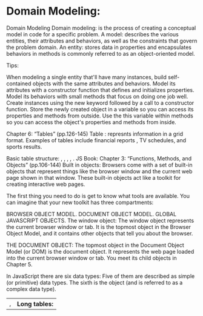 # Domain Modeling:
Domain Modeling
Domain modeling: is the process of creating a conceptual model in code for a specific problem. A model: describes the various entities, their attributes and behaviors, as well as the constraints that govern the problem domain. An entity: stores data in properties and encapsulates behaviors in methods is commonly referred to as an object-oriented model.

Tips:

When modeling a single entity that'll have many instances, build self-contained objects with the same attributes and behaviors.
Model its attributes with a constructor function that defines and initializes properties.
Model its behaviors with small methods that focus on doing one job well.
Create instances using the new keyword followed by a call to a constructor function.
Store the newly created object in a variable so you can access its properties and methods from outside.
Use the this variable within methods so you can access the object's properties and methods from inside.


Chapter 6: “Tables” (pp.126-145)
Table : represnts information in a grid format. Examples of tables include financial reports , TV schedules, and sports results.

Basic table structure: <table>, <tr>, <td>, <th>
Long tables: <thead>, <tbody>, <tfoot>.
JS Book:
Chapter 3: “Functions, Methods, and Objects” (pp.106-144)
Built in objects: Browsers come with a set of built-in objects that represent things like the browser window and the current web page shown in that window. These built-in objects act like a toolkit for creating interactive web pages.

The first thing you need to do is get to know what tools are available. You can imagine that your new toolkit has three compartments:

BROWSER OBJECT MODEL.
DOCUMENT OBJECT MODEL.
GLOBAL JAVASCRIPT OBJECTS.
The window object: The window object represents the current browser window or tab. It is the topmost object in the Browser Object Model, and it contains other objects that tell you about the browser.

THE DOCUMENT OBJECT: The topmost object in the Document Object Model (or DOM) is the document object. It represents the web page loaded into the current browser window or tab. You meet its child objects in Chapter 5.

In JavaScript there are six data types: Five of them are described as simple (or primitive) data types. The sixth is the object (and is referred to as a complex data type).